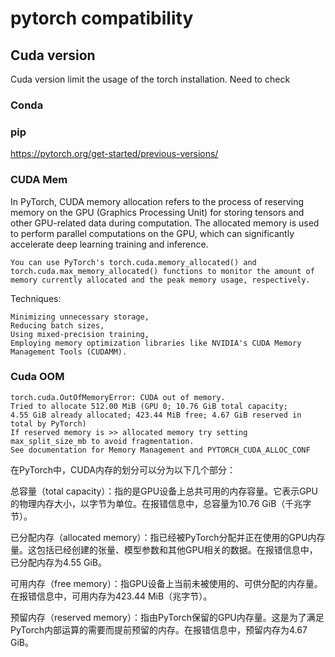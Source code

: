 # pytorch compatibility

## Cuda version

Cuda version limit the usage of the torch installation. Need to check

### Conda
### pip

https://pytorch.org/get-started/previous-versions/

### CUDA Mem

In PyTorch, CUDA memory allocation refers to the process of reserving memory on the GPU (Graphics Processing Unit) for storing tensors and other GPU-related data during computation. The allocated memory is used to perform parallel computations on the GPU, which can significantly accelerate deep learning training and inference.


    You can use PyTorch's torch.cuda.memory_allocated() and torch.cuda.max_memory_allocated() functions to monitor the amount of memory currently allocated and the peak memory usage, respectively.

Techniques:

    Minimizing unnecessary storage,
    Reducing batch sizes,
    Using mixed-precision training,
    Employing memory optimization libraries like NVIDIA's CUDA Memory Management Tools (CUDAMM).

### Cuda OOM

    torch.cuda.OutOfMemoryError: CUDA out of memory.
    Tried to allocate 512.00 MiB (GPU 0; 10.76 GiB total capacity;
    4.55 GiB already allocated; 423.44 MiB free; 4.67 GiB reserved in total by PyTorch)
    If reserved memory is >> allocated memory try setting max_split_size_mb to avoid fragmentation.
    See documentation for Memory Management and PYTORCH_CUDA_ALLOC_CONF


在PyTorch中，CUDA内存的划分可以分为以下几个部分：

总容量（total capacity）：指的是GPU设备上总共可用的内存容量。它表示GPU的物理内存大小，以字节为单位。在报错信息中，总容量为10.76 GiB（千兆字节）。

已分配内存（allocated memory）：指已经被PyTorch分配并正在使用的GPU内存量。这包括已经创建的张量、模型参数和其他GPU相关的数据。在报错信息中，已分配内存为4.55 GiB。

可用内存（free memory）：指GPU设备上当前未被使用的、可供分配的内存量。在报错信息中，可用内存为423.44 MiB（兆字节）。

预留内存（reserved memory）：指由PyTorch保留的GPU内存量。这是为了满足PyTorch内部运算的需要而提前预留的内存。在报错信息中，预留内存为4.67 GiB。
